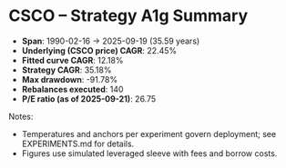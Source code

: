 # CSCO – Strategy A1g Summary

- **Span**: 1990-02-16 → 2025-09-19 (35.59 years)
- **Underlying (CSCO price) CAGR**: 22.45%
- **Fitted curve CAGR**: 12.18%
- **Strategy CAGR**: 35.18%
- **Max drawdown**: -91.78%
- **Rebalances executed**: 140
- **P/E ratio (as of 2025-09-21)**: 26.75

Notes:

- Temperatures and anchors per experiment govern deployment; see EXPERIMENTS.md for details.
- Figures use simulated leveraged sleeve with fees and borrow costs.


